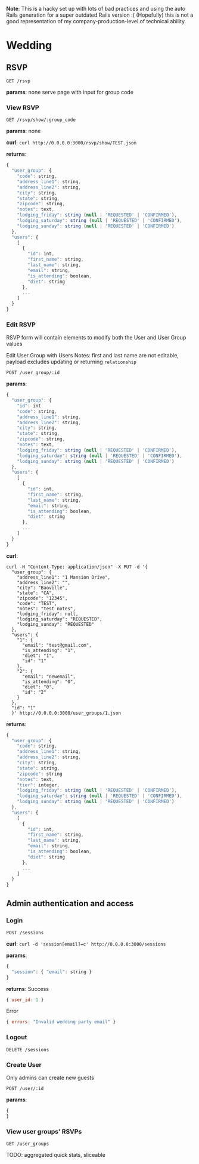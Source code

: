 <b>Note</b>: This is a hacky set up with lots of bad practices and using the auto Rails generation for a super outdated Rails version :(
(Hopefully) this is not a good representation of my company-production-level of technical ability.

# Wedding

## RSVP
`GET /rsvp`

<b>params</b>: none
serve page with input for group code

### View RSVP
`GET /rsvp/show/:group_code`

<b>params</b>: none

<b>curl</b>: `curl http://0.0.0.0:3000/rsvp/show/TEST.json`

<b>returns</b>:
```javascript
{
  "user_group": {
    "code": string,
    "address_line1": string,
    "address_line2": string,
    "city": string,
    "state": string,
    "zipcode": string,
    "notes": text,
    "lodging_friday": string (null | 'REQUESTED' | 'CONFIRMED'),
    "lodging_saturday": string (null | 'REQUESTED' | 'CONFIRMED'),
    "lodging_sunday": string (null | 'REQUESTED' | 'CONFIRMED')
  },
  "users": {
    [
      {
        "id": int,
        "first_name": string,
        "last_name": string,
        "email": string,
        "is_attending": boolean,
        "diet": string
      },
      ...
    ]
  }
}
```


### Edit RSVP
RSVP form will contain elements to modify both the User and User Group values

Edit User Group with Users
Notes: first and last name are not editable, payload excludes updating or returning `relationship`

`POST /user_group/:id`

<b>params</b>:
```javascript
{
  "user_group": {
    "id": int
    "code": string,
    "address_line1": string,
    "address_line2": string,
    "city": string,
    "state": string,
    "zipcode": string,
    "notes": text,
    "lodging_friday": string (null | 'REQUESTED' | 'CONFIRMED'),
    "lodging_saturday": string (null | 'REQUESTED' | 'CONFIRMED'),
    "lodging_sunday": string (null | 'REQUESTED' | 'CONFIRMED')
  },
  "users": {
    [
      {
        "id": int,
        "first_name": string,
        "last_name": string,
        "email": string,
        "is_attending": boolean,
        "diet": string
      },
      ...
    ]
  }
}
```

<b>curl</b>:

```
curl -H "Content-Type: application/json" -X PUT -d '{
  "user_group": {
    "address_line1": "1 Mansion Drive",
    "address_line2": "",
    "city": "Baoville",
    "state": "CA",
    "zipcode": "12345",
    "code": "TEST",
    "notes": "test notes",
    "lodging_friday": null,
    "lodging_saturday": "REQUESTED",
    "lodging_sunday": "REQUESTED"
  },
  "users": {
    "1": {
      "email": "test@gmail.com",
      "is_attending": "1",
      "diet": "1",
      "id": "1"
    },
    "2": {
      "email": "newemail",
      "is_attending": "0",
      "diet": "0",
      "id": "2"
    }
  },
  "id": "1"
  }' http://0.0.0.0:3000/user_groups/1.json
  ```

  <b>returns</b>:
  ```javascript
  {
    "user_group": {
      "code": string,
      "address_line1": string,
      "address_line2": string,
      "city": string,
      "state": string,
      "zipcode": string
      "notes": text,
      "tier": integer,
      "lodging_friday": string (null | 'REQUESTED' | 'CONFIRMED'),
      "lodging_saturday": string (null | 'REQUESTED' | 'CONFIRMED'),
      "lodging_sunday": string (null | 'REQUESTED' | 'CONFIRMED')
    },
    "users": {
      [
        {
          "id": int,
          "first_name": string,
          "last_name": string,
          "email": string,
          "is_attending": boolean,
          "diet": string
        },
        ...
      ]
    }
  }
```

## Admin authentication and access
### Login
`POST /sessions`

<b>curl</b>: `curl -d 'session[email]=c' http://0.0.0.0:3000/sessions`

<b>params</b>:
```javascript
{
  "session": { "email": string }
}
```

<b>returns</b>:
Success
```javascript
{ user_id: 1 }
```

Error
```javascript
{ errors: "Invalid wedding party email" }
```

### Logout
`DELETE /sessions`

### Create User
Only admins can create new guests

`POST /user/:id`

<b>params</b>:
```javascript
{
}
```

### View user groups' RSVPs
`GET /user_groups`

TODO: aggregated quick stats, sliceable

